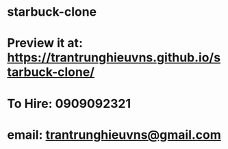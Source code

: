 # starbuck-clone
# Preview it at:  https://trantrunghieuvns.github.io/starbuck-clone/
# To Hire: 0909092321
# email: trantrunghieuvns@gmail.com
